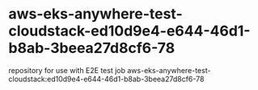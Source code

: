 # aws-eks-anywhere-test-cloudstack-ed10d9e4-e644-46d1-b8ab-3beea27d8cf6-78
repository for use with E2E test job aws-eks-anywhere-test-cloudstack:ed10d9e4-e644-46d1-b8ab-3beea27d8cf6-78

